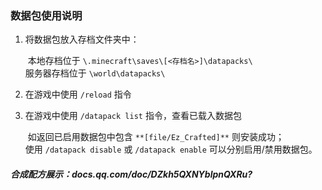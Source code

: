 ### 数据包使用说明

1. 将数据包放入存档文件夹中：

   ​	本地存档位于 `\.minecraft\saves\[<存档名>]\datapacks\`  
   ​	服务器存档位于 `\world\datapacks\`

2. 在游戏中使用 `/reload` 指令

3. 在游戏中使用 `/datapack list` 指令，查看已载入数据包

   ​	如返回已启用数据包中包含 `**[file/Ez_Crafted]**` 则安装成功；  
   ​	使用 `/datapack disable` 或 `/datapack enable` 可以分别启用/禁用数据包。  



##### 合成配方展示：docs.qq.com/doc/DZkh5QXNYblpnQXRu?



